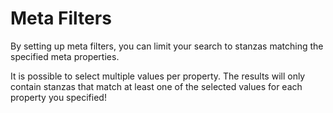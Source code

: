 # Meta Filters

By setting up meta filters, you can limit your search to stanzas matching the specified meta properties.

It is possible to select multiple values per property. The results will only contain stanzas that match at least one of the selected values for each property you specified!